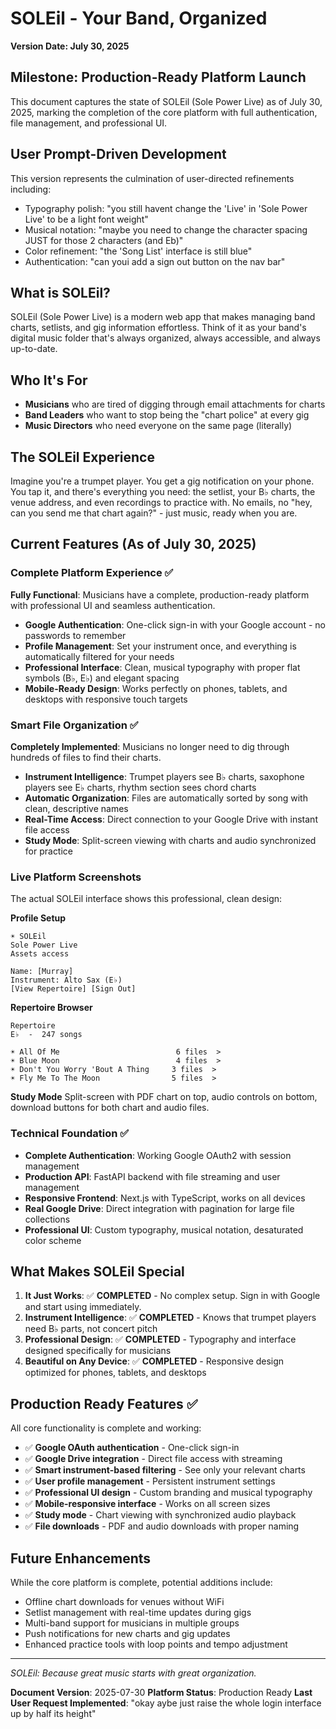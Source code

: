 # SOLEil - Your Band, Organized
**Version Date: July 30, 2025**

## Milestone: Production-Ready Platform Launch

This document captures the state of SOLEil (Sole Power Live) as of July 30, 2025, marking the completion of the core platform with full authentication, file management, and professional UI.

## User Prompt-Driven Development

This version represents the culmination of user-directed refinements including:
- Typography polish: "you still havent change the 'Live' in 'Sole Power Live' to be a light font weight"
- Musical notation: "maybe you need to change the character spacing JUST for those 2 characters (and Eb)"
- Color refinement: "the 'Song List' interface is still blue"
- Authentication: "can youi add a sign out button on the nav bar"

## What is SOLEil?

SOLEil (Sole Power Live) is a modern web app that makes managing band charts, setlists, and gig information effortless. Think of it as your band's digital music folder that's always organized, always accessible, and always up-to-date.

## Who It's For

- **Musicians** who are tired of digging through email attachments for charts
- **Band Leaders** who want to stop being the "chart police" at every gig
- **Music Directors** who need everyone on the same page (literally)

## The SOLEil Experience

Imagine you're a trumpet player. You get a gig notification on your phone. You tap it, and there's everything you need: the setlist, your B♭ charts, the venue address, and even recordings to practice with. No emails, no "hey, can you send me that chart again?" - just music, ready when you are.

## Current Features (As of July 30, 2025)

### Complete Platform Experience ✅
**Fully Functional**: Musicians have a complete, production-ready platform with professional UI and seamless authentication.

- **Google Authentication**: One-click sign-in with your Google account - no passwords to remember
- **Profile Management**: Set your instrument once, and everything is automatically filtered for your needs
- **Professional Interface**: Clean, musical typography with proper flat symbols (B♭, E♭) and elegant spacing
- **Mobile-Ready Design**: Works perfectly on phones, tablets, and desktops with responsive touch targets

### Smart File Organization ✅ 
**Completely Implemented**: Musicians no longer need to dig through hundreds of files to find their charts.

- **Instrument Intelligence**: Trumpet players see B♭ charts, saxophone players see E♭ charts, rhythm section sees chord charts
- **Automatic Organization**: Files are automatically sorted by song with clean, descriptive names
- **Real-Time Access**: Direct connection to your Google Drive with instant file access
- **Study Mode**: Split-screen viewing with charts and audio synchronized for practice

### Live Platform Screenshots
The actual SOLEil interface shows this professional, clean design:

**Profile Setup**
```
☀ SOLEil
Sole Power Live
Assets access

Name: [Murray]
Instrument: Alto Sax (E♭)
[View Repertoire] [Sign Out]
```

**Repertoire Browser**
```
Repertoire
E♭  -  247 songs

☀ All Of Me                          6 files  >
☀ Blue Moon                          4 files  >
☀ Don't You Worry 'Bout A Thing     3 files  >
☀ Fly Me To The Moon                5 files  >
```

**Study Mode**
Split-screen with PDF chart on top, audio controls on bottom, download buttons for both chart and audio files.

### Technical Foundation ✅
- **Complete Authentication**: Working Google OAuth2 with session management
- **Production API**: FastAPI backend with file streaming and user management
- **Responsive Frontend**: Next.js with TypeScript, works on all devices
- **Real Google Drive**: Direct integration with pagination for large file collections
- **Professional UI**: Custom typography, musical notation, desaturated color scheme

## What Makes SOLEil Special

1. **It Just Works**: ✅ **COMPLETED** - No complex setup. Sign in with Google and start using immediately.
2. **Instrument Intelligence**: ✅ **COMPLETED** - Knows that trumpet players need B♭ parts, not concert pitch
3. **Professional Design**: ✅ **COMPLETED** - Typography and interface designed specifically for musicians
4. **Beautiful on Any Device**: ✅ **COMPLETED** - Responsive design optimized for phones, tablets, and desktops

## Production Ready Features ✅

All core functionality is complete and working:
- ✅ **Google OAuth authentication** - One-click sign-in
- ✅ **Google Drive integration** - Direct file access with streaming
- ✅ **Smart instrument-based filtering** - See only your relevant charts
- ✅ **User profile management** - Persistent instrument settings
- ✅ **Professional UI design** - Custom branding and musical typography
- ✅ **Mobile-responsive interface** - Works on all screen sizes
- ✅ **Study mode** - Chart viewing with synchronized audio playback
- ✅ **File downloads** - PDF and audio downloads with proper naming

## Future Enhancements

While the core platform is complete, potential additions include:
- Offline chart downloads for venues without WiFi
- Setlist management with real-time updates during gigs
- Multi-band support for musicians in multiple groups
- Push notifications for new charts and gig updates
- Enhanced practice tools with loop points and tempo adjustment

---

*SOLEil: Because great music starts with great organization.*

**Document Version**: 2025-07-30
**Platform Status**: Production Ready
**Last User Request Implemented**: "okay aybe just raise the whole login interface up by half its height"